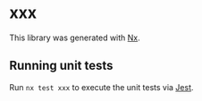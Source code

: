 # xxx

This library was generated with [Nx](https://nx.dev).

## Running unit tests

Run `nx test xxx` to execute the unit tests via [Jest](https://jestjs.io).
